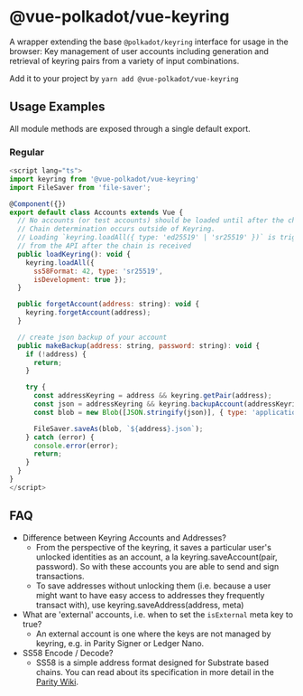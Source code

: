 
# @vue-polkadot/vue-keyring

A wrapper extending the base `@polkadot/keyring` interface for usage in the browser: Key management of user accounts including generation and retrieval of keyring pairs from a variety of input combinations.

Add it to your project by `yarn add @vue-polkadot/vue-keyring`

## Usage Examples

All module methods are exposed through a single default export.

### Regular
```js
<script lang="ts">
import keyring from '@vue-polkadot/vue-keyring'
import FileSaver from 'file-saver';

@Component({})
export default class Accounts extends Vue {
  // No accounts (or test accounts) should be loaded until after the chain determination.
  // Chain determination occurs outside of Keyring.
  // Loading `keyring.loadAll({ type: 'ed25519' | 'sr25519' })` is triggered
  // from the API after the chain is received
  public loadKeyring(): void {
    keyring.loadAll({
      ss58Format: 42, type: 'sr25519',
      isDevelopment: true });
  }

  public forgetAccount(address: string): void {
    keyring.forgetAccount(address);
  }

  // create json backup of your account
  public makeBackup(address: string, password: string): void {
    if (!address) {
      return;
    }

    try {
      const addressKeyring = address && keyring.getPair(address);
      const json = addressKeyring && keyring.backupAccount(addressKeyring, password);
      const blob = new Blob([JSON.stringify(json)], { type: 'application/json; charset=utf-8' });

      FileSaver.saveAs(blob, `${address}.json`);
    } catch (error) {
      console.error(error);
      return;
    }
  }
}
</script>
```

## FAQ

- Difference between Keyring Accounts and Addresses?
  - From the perspective of the keyring, it saves a particular user's unlocked identities as an account, a la keyring.saveAccount(pair, password). So with these accounts you are able to send and sign transactions.
  - To save addresses without unlocking them (i.e. because a user might want to have easy access to addresses they frequently transact with), use keyring.saveAddress(address, meta)
- What are 'external' accounts, i.e. when to set the `isExternal` meta key to true?
  - An external account is one where the keys are not managed by keyring, e.g. in Parity Signer or Ledger Nano.
- SS58 Encode / Decode?
  -  SS58 is a simple address format designed for Substrate based chains. You can read about its specification in more detail in the [Parity Wiki](https://wiki.parity.io/External-Address-Format-(SS58)).
